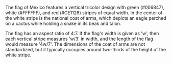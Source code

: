 The flag of Mexico features a vertical tricolor design with green (#006847), white (#FFFFFF), and red (#CE1126) stripes of equal width. In the center of the white stripe is the national coat of arms, which depicts an eagle perched on a cactus while holding a snake in its beak and talon.

The flag has an aspect ratio of 4:7. If the flag's width is given as 'w', then each vertical stripe measures 'w/3' in width, and the length of the flag would measure '4w/7'. The dimensions of the coat of arms are not standardized, but it typically occupies around two-thirds of the height of the white stripe.
